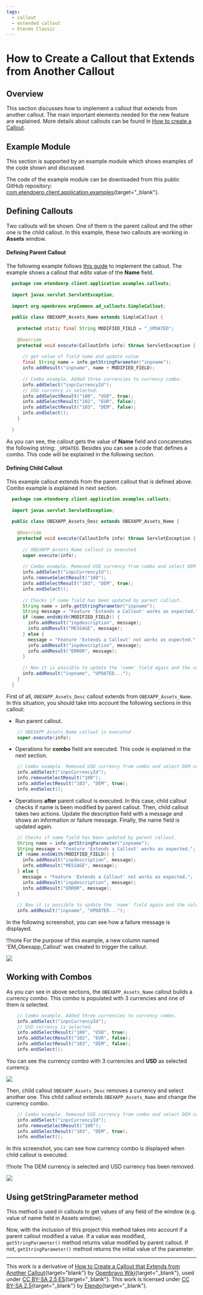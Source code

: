 ```yaml
---
tags: 
  - callout
  - extended callout
  - Etendo Classic
---
```


#  How to Create a Callout that Extends from Another Callout
  
##  Overview

This section discusses how to implement a callout that extends from another callout. The main important elements needed for the new feature are explained. More details about callouts can be found in [How to create a Callout](How_to_create_a_Callout.md).
  
##  Example Module

This section is supported by an example module which shows examples of the code shown and discussed.

The code of the example module can be downloaded from this public GitHub repository: [com.etendoerp.client.application.examples](https://github.com/etendosoftware/com.etendoerp.client.application.examples){target="_blank"}.

##  Defining Callouts

Two callouts will be shown. One of them is the parent callout and the other one is the child callout. In this example, these two callouts are working in **Assets** window.

####  Defining Parent Callout

The following example follows [this guide](How_to_create_a_Callout.md) to implement the callout. The example shows a callout that edits value of the **Name** field.

```java
  package com.etendoerp.client.application.examples.callouts;
  
  import javax.servlet.ServletException;
   
  import org.openbravo.erpCommon.ad_callouts.SimpleCallout;
   
  public class OBEXAPP_Assets_Name extends SimpleCallout {
   
    protected static final String MODIFIED_FIELD = "_UPDATED";
   
    @Override
    protected void execute(CalloutInfo info) throws ServletException {
   
      // get value of field name and update value
      final String name = info.getStringParameter("inpname");
      info.addResult("inpname", name + MODIFIED_FIELD);
   
      // Combo example. Added three currencies to currency combo.
      info.addSelect("inpcCurrencyId");
      // USD currency is selected.
      info.addSelectResult("100", "USD", true);
      info.addSelectResult("102", "EUR", false);
      info.addSelectResult("103", "DEM", false);
      info.endSelect();
    }
   
  }
```

As you can see, the callout gets the value of **Name** field and concatenates the following string: `_UPDATED`. Besides you can see a code that defines a combo. This code will be explained in the following section.

####  Defining Child Callout

This example callout extends from the parent callout that is defined above. Combo example is explained in next section.

```java
  package com.etendoerp.client.application.examples.callouts;
  
  import javax.servlet.ServletException;
   
  public class OBEXAPP_Assets_Desc extends OBEXAPP_Assets_Name {
   
    @Override
    protected void execute(CalloutInfo info) throws ServletException {
   
      // OBEXAPP_Assets_Name callout is executed
      super.execute(info);
   
      // Combo example. Removed USD currency from combo and select DEM currency.
      info.addSelect("inpcCurrencyId");
      info.removeSelectResult("100");
      info.addSelectResult("103", "DEM", true);
      info.endSelect();
   
      // Checks if name field has been updated by parent callout.
      String name = info.getStringParameter("inpname");
      String message = "Feature 'Extends a Callout' works as expected.";
      if (name.endsWith(MODIFIED_FIELD)) {
        info.addResult("inpdescription", message);
        info.addResult("MESSAGE", message);
      } else {
        message = "Feature 'Extends a Callout' not works as expected.";
        info.addResult("inpdescription", message);
        info.addResult("ERROR", message);
      }
   
      // Now it is possible to update the 'name' field again and the value will be overwritten
      info.addResult("inpname", "UPDATED...");
    }
  }
```

First of all, `OBEXAPP_Assets_Desc` callout extends from `OBEXAPP_Assets_Name`. In this situation, you should take into account the following sections in this callout:

  * Run parent callout. 
  
  ```java
      // OBEXAPP_Assets_Name callout is executed
      super.execute(info);
  ```

  * Operations for **combo** field are executed. This code is explained in the next section. 
  
  ```java
      // Combo example. Removed USD currency from combo and select DEM currency.
      info.addSelect("inpcCurrencyId");
      info.removeSelectResult("100");
      info.addSelectResult("103", "DEM", true);
      info.endSelect();
  ```
  
  * Operations **after** parent callout is executed. In this case, child callout checks if name is been modified by parent callout. Then, child callout takes two actions. Update the description field with a message and shows an information or failure message. Finally, the name field is updated again. 

  ```java
      // Checks if name field has been updated by parent callout.
      String name = info.getStringParameter("inpname");
      String message = "Feature 'Extends a Callout' works as expected.";
      if (name.endsWith(MODIFIED_FIELD)) {
        info.addResult("inpdescription", message);
        info.addResult("MESSAGE", message);
      } else {
        message = "Feature 'Extends a Callout' not works as expected.";
        info.addResult("inpdescription", message);
        info.addResult("ERROR", message);
      } 
        
      // Now it is possible to update the 'name' field again and the value will be overwritten
      info.addResult("inpname", "UPDATED...");
  ```

In the following screenshot, you can see how a failure message is displayed.

!!!note
    For the purpose of this example, a new column named 'EM_Obexapp_Callout' was created to trigger the callout.  

![](../../../assets/developer-guide/etendo-classic/how-to-guides/How_to_create_a_callout_that_extends_from_another_callout-1.png)

##  Working with Combos

As you can see in above sections, the `OBEXAPP_Assets_Name` callout builds a currency combo. This combo is populated with 3 currencies and one of them is selected.
  ```java
      // Combo example. Added three currencies to currency combo.
      info.addSelect("inpcCurrencyId");
      // USD currency is selected.
      info.addSelectResult("100", "USD", true);
      info.addSelectResult("102", "EUR", false);
      info.addSelectResult("103", "DEM", false);
      info.endSelect();
  ```

You can see the currency combo with 3 currencies and **USD** as selected currency.

![](../../../assets/developer-guide/etendo-classic/how-to-guides/How_to_create_a_callout_that_extends_from_another_callout-2.png)

  
Then, child callout `OBEXAPP_Assets_Desc` removes a currency and select another one. This child callout extends `OBEXAPP_Assets_Name` and change the currency combo.
  ```java
      // Combo example. Removed USD currency from combo and select DEM currency.
      info.addSelect("inpcCurrencyId");
      info.removeSelectResult("100");
      info.addSelectResult("103", "DEM", true);
      info.endSelect();
  ```
In this screenshot, you can see how currency combo is displayed when child callout is executed.

!!!note
    The DEM currency is selected and USD currency has been removed.    
  
![](../../../assets/developer-guide/etendo-classic/how-to-guides/How_to_create_a_callout_that_extends_from_another_callout-3.png)

##  Using getStringParameter method

This method is used in callouts to get values of any field of the window (e.g. value of name field in Assets window).

Now, with the inclusion of this project this method takes into account if a parent callout modified a value. If a value was modified,
`getStringParameter()` method returns value modified by parent callout. If not, `getStringParameter()` method returns the initial value of the parameter. 

---

This work is a derivative of [How to Create a Callout that Extends from Another Callout](http://wiki.openbravo.com/wiki/How_to_create_a_callout_that_extends_from_another_callout){target="blank"} by [Openbravo Wiki](http://wiki.openbravo.com/wiki/Welcome_to_Openbravo){target="\_blank"}, used under [CC BY-SA 2.5 ES](https://creativecommons.org/licenses/by-sa/2.5/es/){target="\_blank"}. This work is licensed under [CC BY-SA 2.5](https://creativecommons.org/licenses/by-sa/2.5/){target="\_blank"} by [Etendo](https://etendo.software){target="\_blank"}.